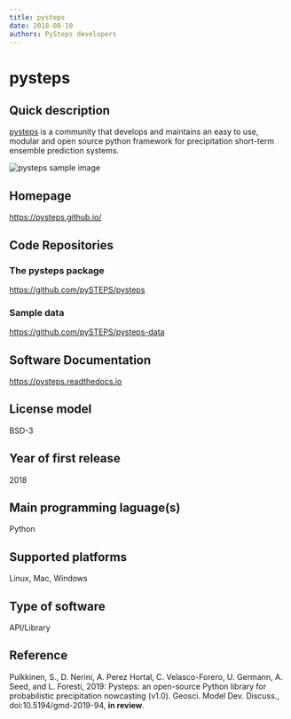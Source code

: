```yaml
---
title: pysteps
date: 2018-08-10
authors: PySteps developers
---
```


# pysteps

## Quick description

[pysteps](https://pysteps.github.io/) is a community that develops and maintains an easy to use, modular and open source python framework for precipitation short-term ensemble prediction systems.

![pysteps sample image](../images/pysteps_sample.png)

## Homepage

<https://pysteps.github.io/>

## Code Repositories

### The pysteps package
<https://github.com/pySTEPS/pysteps>

### Sample data
<https://github.com/pySTEPS/pysteps-data>

## Software Documentation
<https://pysteps.readthedocs.io>

## License model
BSD-3

## Year of first release
2018

## Main programming laguage(s)
Python

## Supported platforms
Linux, Mac, Windows

## Type of software
API/Library

## Reference
Pulkkinen, S., D. Nerini, A. Perez Hortal, C. Velasco-Forero, U. Germann, A. Seed, and L. Foresti, 2019: Pysteps: an open-source Python library for probabilistic precipitation nowcasting (v1.0). Geosci. Model Dev. Discuss., doi:10.5194/gmd-2019-94, **in review**.
